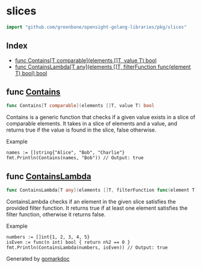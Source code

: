 <!-- Code generated by gomarkdoc. DO NOT EDIT -->

# slices

```go
import "github.com/greenbone/opensight-golang-libraries/pkg/slices"
```

## Index

- [func Contains\[T comparable\]\(elements \[\]T, value T\) bool](<#Contains>)
- [func ContainsLambda\[T any\]\(elements \[\]T, filterFunction func\(element T\) bool\) bool](<#ContainsLambda>)


<a name="Contains"></a>
## func [Contains](<https://github.com/greenbone/opensight-golang-libraries/blob/main/pkg/slices/slices.go#L31>)

```go
func Contains[T comparable](elements []T, value T) bool
```

Contains is a generic function that checks if a given value exists in a slice of comparable elements. It takes in a slice of elements and a value, and returns true if the value is found in the slice, false otherwise.

Example

```
names := []string{"Alice", "Bob", "Charlie"}
fmt.Println(Contains(names, "Bob")) // Output: true
```

<a name="ContainsLambda"></a>
## func [ContainsLambda](<https://github.com/greenbone/opensight-golang-libraries/blob/main/pkg/slices/slices.go#L15>)

```go
func ContainsLambda[T any](elements []T, filterFunction func(element T) bool) bool
```

ContainsLambda checks if an element in the given slice satisfies the provided filter function. It returns true if at least one element satisfies the filter function, otherwise it returns false.

Example

```
numbers := []int{1, 2, 3, 4, 5}
isEven := func(n int) bool { return n%2 == 0 }
fmt.Println(ContainsLambda(numbers, isEven)) // Output: true
```

Generated by [gomarkdoc](<https://github.com/princjef/gomarkdoc>)
